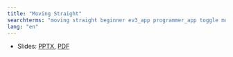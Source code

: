 ```yaml
---
title: "Moving Straight"
searchterms: "moving straight beginner ev3_app programmer_app toggle moving_straight"
lang: "en"
---
```


     
 <ul>
 <li class="ng-binding">Slides:
 <a href="translations/en-us/tablet/beginner/MovingStraight.pptx">PPTX</a>,
 <a href="translations/en-us/tablet/beginner/MovingStraight.pdf">PDF</a>
 </li>
 </ul>
